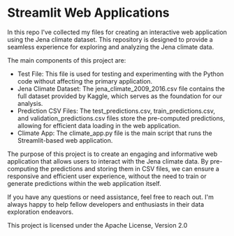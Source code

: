 # Streamlit Web Applications

In this repo I've collected my files for creating an interactive web application using the Jena climate dataset. This repository is designed to provide a seamless experience for exploring and analyzing the Jena climate data.

The main components of this project are:

 *   Test File: This file is used for testing and experimenting with the Python code without affecting the primary application.
 *   Jena Climate Dataset: The jena_climate_2009_2016.csv file contains the full dataset provided by Kaggle, which serves as the foundation for our analysis.
 *   Prediction CSV Files: The test_predictions.csv, train_predictions.csv, and validation_predictions.csv files store the pre-computed predictions, allowing for efficient data loading in the web application.
 *   Climate App: The climate_app.py file is the main script that runs the Streamlit-based web application.

The purpose of this project is to create an engaging and informative web application that allows users to interact with the Jena climate data. By pre-computing the predictions and storing them in CSV files, we can ensure a responsive and efficient user experience, without the need to train or generate predictions within the web application itself.

If you have any questions or need assistance, feel free to reach out. I'm always happy to help fellow developers and enthusiasts in their data exploration endeavors.

This project is licensed under the Apache License, Version 2.0